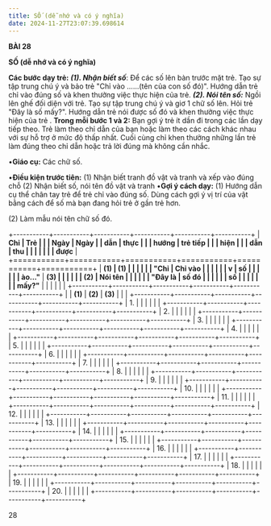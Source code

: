 ```yaml
---
title: SỐ (dễ nhớ và có ý nghĩa)
date: 2024-11-27T23:07:39.698614
---
```

**BÀI 28**

**SỐ (dễ nhớ và có ý nghĩa)**

**Các bước dạy trẻ:**
***(1). Nhận biết số***: Để các số lên bàn trước mặt trẻ. Tạo sự tập
trung chú ý và bảo trẻ "Chỉ vào ......(tên của con số đó)". Hướng dẫn
trẻ chỉ vào đúng số và khen thưởng việc thực hiện của trẻ. ***(2). Nói
tên số:*** Ngồi lên ghế đối diện với trẻ. Tạo sự tập trung chú ý và
giơ 1 chữ số lên. Hỏi trẻ "Đây là số mấy?". Hướng dẫn trẻ nói được số
đó và khen thưởng việc thực hiện của trẻ . **Trong mỗi bước 1 và 2:**
Bạn gợi ý trẻ ít dần đi trong các lần dạy tiếp theo. Trẻ làm theo chỉ
dẫn của bạn hoặc làm theo các cách khác nhau với sự hỗ trợ ở mức độ
thấp nhất. Cuối cùng chỉ khen thưởng những lần trẻ làm đúng theo chỉ
dẫn hoặc trả lời đúng mà không cần nhắc.

•**Giáo cụ:** Các chữ số.

•**Điều kiện trước tiên:**
(1) Nhận biết tranh đồ vật và tranh và xếp vào đúng chỗ
(2) Nhận biết số, nói tên đồ vật và tranh
•**Gợi ý cách dạy:**
(1) Hướng dẫn cụ thể chân tay trẻ để trẻ chỉ vào đúng số. Dùng cách
gợi ý vị trí của vật bằng cách để số mà bạn đang hỏi trẻ ở gần trẻ
hơn.

(2) Làm mẫu nói tên chữ số đó.

+-----------+-----------+-----------+-----------+-----------+-----------+
| **Chỉ     | **Trẻ     |           |           | **Ngày  | **Ngày    |
| dẫn**     | thực      |           |           | hướng   | trẻ tiếp  |
|           | hiện**    |           |           | dẫn**   | thu       |
|           |           |           |           |           | được**    |
+===========+===========+===========+===========+===========+===========+
| **(1)   | **(1)   |           |           |           |           |
| "Chỉ    | Chỉ vào |           |           |           |           |
| v       | số**   |           |           |           |           |
| ào..."** | **(3)   |           |           |           |           |
| **(2)   | Nói tên |           |           |           |           |
| "Đây là | số đó** |           |           |           |           |
| số      |           |           |           |           |           |
| mấy?"** |           |           |           |           |           |
+-----------+-----------+-----------+-----------+-----------+-----------+
|           | **(1)**   | **(2)**   | **(3)**   |           |           |
+-----------+-----------+-----------+-----------+-----------+-----------+
| 1.     |           |           |           |           |           |
+-----------+-----------+-----------+-----------+-----------+-----------+
| 2.     |           |           |           |           |           |
+-----------+-----------+-----------+-----------+-----------+-----------+
| 3.     |           |           |           |           |           |
+-----------+-----------+-----------+-----------+-----------+-----------+
| 4.     |           |           |           |           |           |
+-----------+-----------+-----------+-----------+-----------+-----------+
| 5.     |           |           |           |           |           |
+-----------+-----------+-----------+-----------+-----------+-----------+
| 6.     |           |           |           |           |           |
+-----------+-----------+-----------+-----------+-----------+-----------+
| 7.     |           |           |           |           |           |
+-----------+-----------+-----------+-----------+-----------+-----------+
| 8.     |           |           |           |           |           |
+-----------+-----------+-----------+-----------+-----------+-----------+
| 9.     |           |           |           |           |           |
+-----------+-----------+-----------+-----------+-----------+-----------+
| 10.    |           |           |           |           |           |
+-----------+-----------+-----------+-----------+-----------+-----------+
| 11.    |           |           |           |           |           |
+-----------+-----------+-----------+-----------+-----------+-----------+
| 12.    |           |           |           |           |           |
+-----------+-----------+-----------+-----------+-----------+-----------+
| 13.    |           |           |           |           |           |
+-----------+-----------+-----------+-----------+-----------+-----------+
| 14.    |           |           |           |           |           |
+-----------+-----------+-----------+-----------+-----------+-----------+
| 15.    |           |           |           |           |           |
+-----------+-----------+-----------+-----------+-----------+-----------+
| 16.    |           |           |           |           |           |
+-----------+-----------+-----------+-----------+-----------+-----------+
| 17.    |           |           |           |           |           |
+-----------+-----------+-----------+-----------+-----------+-----------+
| 18.    |           |           |           |           |           |
+-----------+-----------+-----------+-----------+-----------+-----------+
| 19.    |           |           |           |           |           |
+-----------+-----------+-----------+-----------+-----------+-----------+
| 20.    |           |           |           |           |           |
+-----------+-----------+-----------+-----------+-----------+-----------+

28

